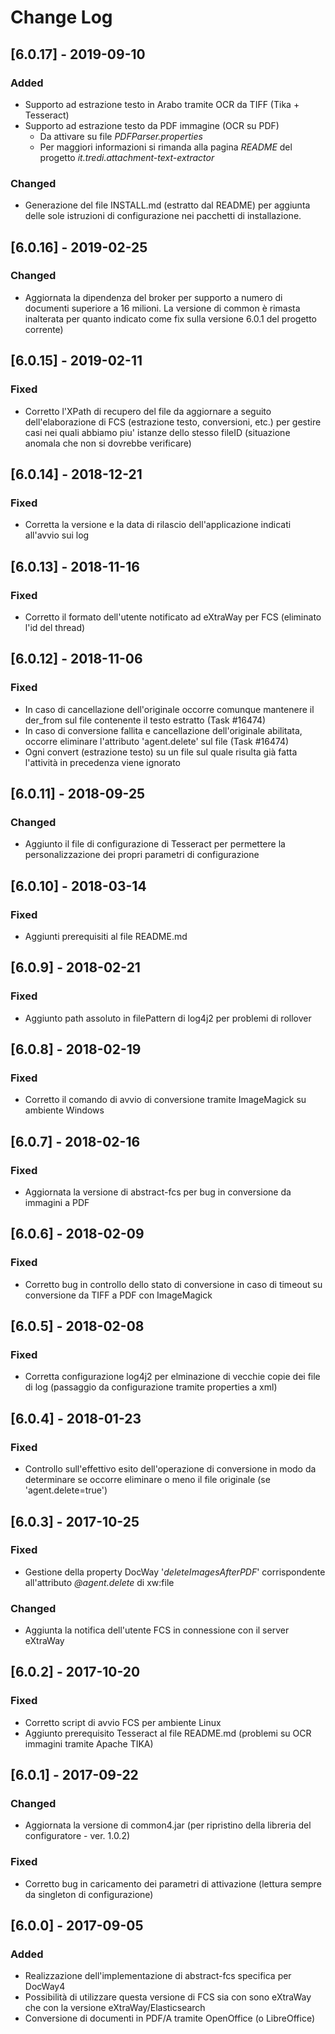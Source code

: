 # Change Log

## [6.0.17] - 2019-09-10

### Added
- Supporto ad estrazione testo in Arabo tramite OCR da TIFF (Tika + Tesseract)
- Supporto ad estrazione testo da PDF immagine (OCR su PDF)
    - Da attivare su file _PDFParser.properties_
    - Per maggiori informazioni si rimanda alla pagina _README_ del progetto _it.tredi.attachment-text-extractor_

### Changed
- Generazione del file INSTALL.md (estratto dal README) per aggiunta delle sole istruzioni di configurazione nei pacchetti di installazione.


## [6.0.16] - 2019-02-25

### Changed
- Aggiornata la dipendenza del broker per supporto a numero di documenti superiore a 16 milioni. La versione di common è rimasta inalterata per quanto indicato come fix sulla versione 6.0.1 del progetto corrente)


## [6.0.15] - 2019-02-11

### Fixed
- Corretto l'XPath di recupero del file da aggiornare a seguito dell'elaborazione di FCS (estrazione testo, conversioni, etc.) per gestire casi nei quali abbiamo piu' istanze dello stesso fileID (situazione anomala che non si dovrebbe verificare)


## [6.0.14] - 2018-12-21

### Fixed
- Corretta la versione e la data di rilascio dell'applicazione indicati all'avvio sui log


## [6.0.13] - 2018-11-16

### Fixed
- Corretto il formato dell'utente notificato ad eXtraWay per FCS (eliminato l'id del thread)


## [6.0.12] - 2018-11-06

### Fixed
- In caso di cancellazione dell'originale occorre comunque mantenere il der_from sul file contenente il testo estratto (Task #16474)
- In caso di conversione fallita e cancellazione dell'originale abilitata, occorre eliminare l'attributo 'agent.delete' sul file (Task #16474)
- Ogni convert (estrazione testo) su un file sul quale risulta già fatta l'attività in precedenza viene ignorato


## [6.0.11] - 2018-09-25

### Changed
- Aggiunto il file di configurazione di Tesseract per permettere la personalizzazione dei propri parametri di configurazione


## [6.0.10] - 2018-03-14

### Fixed
- Aggiunti prerequisiti al file README.md


## [6.0.9] - 2018-02-21

### Fixed
- Aggiunto path assoluto in filePattern di log4j2 per problemi di rollover


## [6.0.8] - 2018-02-19

### Fixed
- Corretto il comando di avvio di conversione tramite ImageMagick su ambiente Windows


## [6.0.7] - 2018-02-16

### Fixed
- Aggiornata la versione di abstract-fcs per bug in conversione da immagini a PDF 


## [6.0.6] - 2018-02-09

### Fixed
- Corretto bug in controllo dello stato di conversione in caso di timeout su conversione da TIFF a PDF con ImageMagick


## [6.0.5] - 2018-02-08

### Fixed
- Corretta configurazione log4j2 per elminazione di vecchie copie dei file di log (passaggio da configurazione tramite properties a xml)


## [6.0.4] - 2018-01-23

### Fixed
- Controllo sull'effettivo esito dell'operazione di conversione in modo da determinare se occorre eliminare o meno il file originale (se 'agent.delete=true')


## [6.0.3] - 2017-10-25

### Fixed
- Gestione della property DocWay '_deleteImagesAfterPDF_' corrispondente all'attributo _@agent.delete_ di xw:file

### Changed
- Aggiunta la notifica dell'utente FCS in connessione con il server eXtraWay


## [6.0.2] - 2017-10-20

### Fixed
- Corretto script di avvio FCS per ambiente Linux
- Aggiunto prerequisito Tesseract al file README.md (problemi su OCR immagini tramite Apache TIKA)


## [6.0.1] - 2017-09-22

### Changed
- Aggiornata la versione di common4.jar (per ripristino della libreria del configuratore - ver. 1.0.2)

### Fixed
- Corretto bug in caricamento dei parametri di attivazione (lettura sempre da singleton di configurazione)


## [6.0.0] - 2017-09-05

### Added
- Realizzazione dell'implementazione di abstract-fcs specifica per DocWay4
- Possibilità di utilizzare questa versione di FCS sia con sono eXtraWay che con la versione eXtraWay/Elasticsearch
- Conversione di documenti in PDF/A tramite OpenOffice (o LibreOffice)
